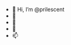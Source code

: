 - 👋 Hi, I’m @prilescent
- 👀
- 🌱
- 💞️ 
- 📫 

<!---
prilescent/prilescent is a ✨ special ✨ repository because its `README.md` (this file) appears on your GitHub profile.
You can click the Preview link to take a look at your changes.
--->
